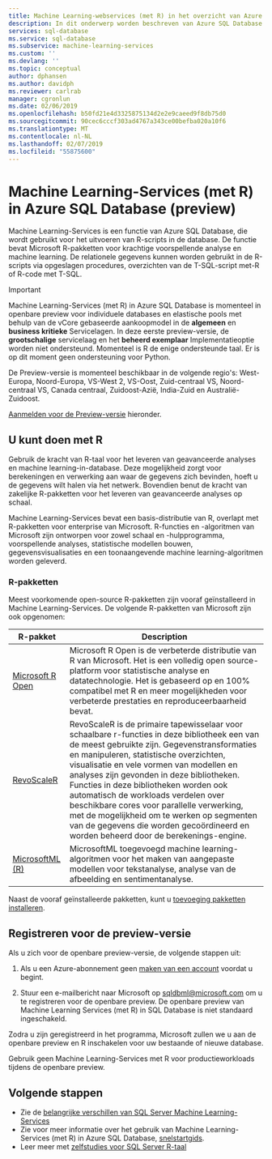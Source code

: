 ```yaml
---
title: Machine Learning-webservices (met R) in het overzicht van Azure SQL Database (Preview)
description: In dit onderwerp worden beschreven van Azure SQL Database Machine Learning-Services (met R) en wordt uitgelegd hoe het werkt.
services: sql-database
ms.service: sql-database
ms.subservice: machine-learning-services
ms.custom: ''
ms.devlang: ''
ms.topic: conceptual
author: dphansen
ms.author: davidph
ms.reviewer: carlrab
manager: cgronlun
ms.date: 02/06/2019
ms.openlocfilehash: b50fd21e4d3325875134d2e2e9caeed9f8db75d0
ms.sourcegitcommit: 90cec6cccf303ad4767a343ce00befba020a10f6
ms.translationtype: MT
ms.contentlocale: nl-NL
ms.lasthandoff: 02/07/2019
ms.locfileid: "55875600"
---
```

# <a name="machine-learning-services-with-r-in-azure-sql-database-preview"></a>Machine Learning-Services (met R) in Azure SQL Database (preview)

Machine Learning-Services is een functie van Azure SQL Database, die wordt gebruikt voor het uitvoeren van R-scripts in de database. De functie bevat Microsoft R-pakketten voor krachtige voorspellende analyse en machine learning. De relationele gegevens kunnen worden gebruikt in de R-scripts via opgeslagen procedures, overzichten van de T-SQL-script met-R of R-code met T-SQL.

> [!IMPORTANT]
> Machine Learning-Services (met R) in Azure SQL Database is momenteel in openbare preview voor individuele databases en elastische pools met behulp van de vCore gebaseerde aankoopmodel in de **algemeen** en **business kritieke** Servicelagen. In deze eerste preview-versie, de **grootschalige** servicelaag en het **beheerd exemplaar** Implementatieoptie worden niet ondersteund. Momenteel is R de enige ondersteunde taal. Er is op dit moment geen ondersteuning voor Python. 
>
> De Preview-versie is momenteel beschikbaar in de volgende regio's: West-Europa, Noord-Europa, VS-West 2, VS-Oost, Zuid-centraal VS, Noord-centraal VS, Canada centraal, Zuidoost-Azië, India-Zuid en Australië-Zuidoost. 
>
> [Aanmelden voor de Preview-versie](#signup) hieronder.

## <a name="what-you-can-do-with-r"></a>U kunt doen met R

Gebruik de kracht van R-taal voor het leveren van geavanceerde analyses en machine learning-in-database. Deze mogelijkheid zorgt voor berekeningen en verwerking aan waar de gegevens zich bevinden, hoeft u de gegevens wilt halen via het netwerk. Bovendien benut de kracht van zakelijke R-pakketten voor het leveren van geavanceerde analyses op schaal.

Machine Learning-Services bevat een basis-distributie van R, overlapt met R-pakketten voor enterprise van Microsoft. R-functies en -algoritmen van Microsoft zijn ontworpen voor zowel schaal en -hulpprogramma, voorspellende analyses, statistische modellen bouwen, gegevensvisualisaties en een toonaangevende machine learning-algoritmen worden geleverd.

### <a name="r-packages"></a>R-pakketten

Meest voorkomende open-source R-pakketten zijn vooraf geïnstalleerd in Machine Learning-Services. De volgende R-pakketten van Microsoft zijn ook opgenomen:

| R-pakket | Description|
|-|-|
| [Microsoft R Open](https://mran.microsoft.com/rro) | Microsoft R Open is de verbeterde distributie van R van Microsoft. Het is een volledig open source-platform voor statistische analyse en datatechnologie. Het is gebaseerd op en 100% compatibel met R en meer mogelijkheden voor verbeterde prestaties en reproduceerbaarheid bevat. |
| [RevoScaleR](https://docs.microsoft.com/sql/advanced-analytics/r/ref-r-revoscaler) | RevoScaleR is de primaire tapewisselaar voor schaalbare r-functies in deze bibliotheek een van de meest gebruikte zijn. Gegevenstransformaties en manipuleren, statistische overzichten, visualisatie en vele vormen van modellen en analyses zijn gevonden in deze bibliotheken. Functies in deze bibliotheken worden ook automatisch de workloads verdelen over beschikbare cores voor parallelle verwerking, met de mogelijkheid om te werken op segmenten van de gegevens die worden gecoördineerd en worden beheerd door de berekenings-engine. |
| [MicrosoftML (R)](https://docs.microsoft.com/sql/advanced-analytics/r/ref-r-microsoftml) | MicrosoftML toegevoegd machine learning-algoritmen voor het maken van aangepaste modellen voor tekstanalyse, analyse van de afbeelding en sentimentanalyse. |

Naast de vooraf geïnstalleerde pakketten, kunt u [toevoeging pakketten installeren](sql-database-connect-query-r.md#add-package).

<a name="signup"></a>

## <a name="sign-up-for-the-preview"></a>Registreren voor de preview-versie

Als u zich voor de openbare preview-versie, de volgende stappen uit:

1. Als u een Azure-abonnement geen [maken van een account](https://azure.microsoft.com/free/) voordat u begint.

2. Stuur een e-mailbericht naar Microsoft op [sqldbml@microsoft.com](mailto:sqldbml@microsoft.com) om u te registreren voor de openbare preview. De openbare preview van Machine Learning Services (met R) in SQL Database is niet standaard ingeschakeld.

Zodra u zijn geregistreerd in het programma, Microsoft zullen we u aan de openbare preview en R inschakelen voor uw bestaande of nieuwe database.

Gebruik geen Machine Learning-Services met R voor productieworkloads tijdens de openbare preview.

## <a name="next-steps"></a>Volgende stappen

- Zie de [belangrijke verschillen van SQL Server Machine Learning-Services](sql-database-machine-learning-services-differences.md)
- Zie voor meer informatie over het gebruik van Machine Learning-Services (met R) in Azure SQL Database, [snelstartgids](sql-database-connect-query-r.md).
- Leer meer met [zelfstudies voor SQL Server R-taal](https://docs.microsoft.com/sql/advanced-analytics/tutorials/sql-server-r-tutorials)
